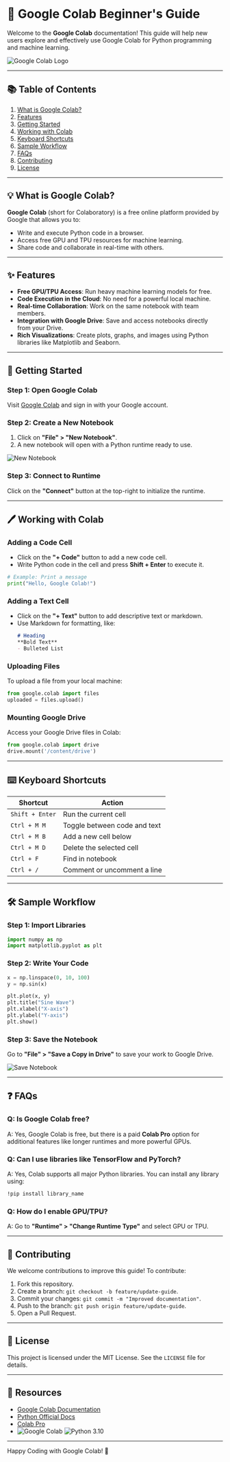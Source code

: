 # 📒 Google Colab Beginner's Guide

Welcome to the **Google Colab** documentation! This guide will help new users explore and effectively use Google Colab for Python programming and machine learning.

![Google Colab Logo](https://upload.wikimedia.org/wikipedia/commons/d/d0/Google_Colaboratory_SVG_Logo.svg)

---

## 📚 Table of Contents
1. [What is Google Colab?](#what-is-google-colab)
2. [Features](#features)
3. [Getting Started](#getting-started)
4. [Working with Colab](#working-with-colab)
5. [Keyboard Shortcuts](#keyboard-shortcuts)
6. [Sample Workflow](#sample-workflow)
7. [FAQs](#faqs)
8. [Contributing](#contributing)
9. [License](#license)

---

## 💡 What is Google Colab?

**Google Colab** (short for Colaboratory) is a free online platform provided by Google that allows you to:
- Write and execute Python code in a browser.
- Access free GPU and TPU resources for machine learning.
- Share code and collaborate in real-time with others.

---

## ✨ Features

- **Free GPU/TPU Access**: Run heavy machine learning models for free.
- **Code Execution in the Cloud**: No need for a powerful local machine.
- **Real-time Collaboration**: Work on the same notebook with team members.
- **Integration with Google Drive**: Save and access notebooks directly from your Drive.
- **Rich Visualizations**: Create plots, graphs, and images using Python libraries like Matplotlib and Seaborn.

---

## 🚀 Getting Started

### Step 1: Open Google Colab
Visit [Google Colab](https://colab.research.google.com/) and sign in with your Google account.

### Step 2: Create a New Notebook
1. Click on **"File" > "New Notebook"**.
2. A new notebook will open with a Python runtime ready to use.

![New Notebook](https://bebi103a.github.io/_images/colab_splash.png)

### Step 3: Connect to Runtime
Click on the **"Connect"** button at the top-right to initialize the runtime.

---

## 🖊 Working with Colab

### Adding a Code Cell
- Click on the **"+ Code"** button to add a new code cell.
- Write Python code in the cell and press **Shift + Enter** to execute it.

```python
# Example: Print a message
print("Hello, Google Colab!")
```

### Adding a Text Cell
- Click on the **"+ Text"** button to add descriptive text or markdown.
- Use Markdown for formatting, like:
  ```markdown
  # Heading
  **Bold Text**
  - Bulleted List
  ```

### Uploading Files
To upload a file from your local machine:
```python
from google.colab import files
uploaded = files.upload()
```

### Mounting Google Drive
Access your Google Drive files in Colab:
```python
from google.colab import drive
drive.mount('/content/drive')
```

---

## ⌨️ Keyboard Shortcuts

| Shortcut           | Action                            |
|--------------------|-----------------------------------|
| `Shift + Enter`    | Run the current cell             |
| `Ctrl + M M`       | Toggle between code and text     |
| `Ctrl + M B`       | Add a new cell below             |
| `Ctrl + M D`       | Delete the selected cell         |
| `Ctrl + F`         | Find in notebook                 |
| `Ctrl + /`         | Comment or uncomment a line      |

---

## 🛠 Sample Workflow

### Step 1: Import Libraries
```python
import numpy as np
import matplotlib.pyplot as plt
```

### Step 2: Write Your Code
```python
x = np.linspace(0, 10, 100)
y = np.sin(x)

plt.plot(x, y)
plt.title("Sine Wave")
plt.xlabel("X-axis")
plt.ylabel("Y-axis")
plt.show()
```

### Step 3: Save the Notebook
Go to **"File" > "Save a Copy in Drive"** to save your work to Google Drive.

![Save Notebook](https://static1.anpoimages.com/wordpress/wp-content/uploads/2023/03/08-google-colab-save-a-copy-in-github.png)

---

## ❓ FAQs

### Q: Is Google Colab free?
A: Yes, Google Colab is free, but there is a paid **Colab Pro** option for additional features like longer runtimes and more powerful GPUs.

### Q: Can I use libraries like TensorFlow and PyTorch?
A: Yes, Colab supports all major Python libraries. You can install any library using:
```bash
!pip install library_name
```

### Q: How do I enable GPU/TPU?
A: Go to **"Runtime" > "Change Runtime Type"** and select GPU or TPU.

---

## 🌱 Contributing

We welcome contributions to improve this guide! To contribute:
1. Fork this repository.
2. Create a branch: `git checkout -b feature/update-guide`.
3. Commit your changes: `git commit -m "Improved documentation"`.
4. Push to the branch: `git push origin feature/update-guide`.
5. Open a Pull Request.

---

## 📜 License

This project is licensed under the MIT License. See the `LICENSE` file for details.

---

## 🔗 Resources

- [Google Colab Documentation](https://colab.research.google.com/notebooks/welcome.ipynb)
- [Python Official Docs](https://docs.python.org/3/)
- [Colab Pro](https://colab.research.google.com/signup)
- ![Google Colab](https://img.shields.io/badge/Google-Colab-yellow)
![Python 3.10](https://img.shields.io/badge/Python-3.10-blue)

---

Happy Coding with Google Colab! 🎉

